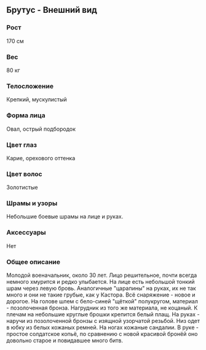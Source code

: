 ## Брутус - Внешний вид

### Рост

170 см

### Вес

80 кг

### Телосложение

Крепкий, мускулистый

### Форма лица

Овал, острый подбородок

### Цвет глаз

Карие, орехового оттенка

### Цвет волос

Золотистые

### Шрамы и узоры

Небольшие боевые шрамы на лице и руках.

### Аксессуары

Нет

### Общее описание

Молодой военачальник, около 30 лет. Лицо решительное, почти всегда немного хмурится и редко улыбается. На лице есть небольшой тонкий шрам через левую бровь. Аналогичные "царапины" на руках, их не так много и они не такие грубые, как у Кастора. Всё снаряжение - новое и дорогое. На голове шлем с бело-синей "щёткой" полукругом, материал - позолоченная бронза. Нагрудник из того же материала, не коцаный. К плечам на небольшие круглые брошки крепится белый плащ. На руках - наручи из позолоченной бронзы с изящной узорчатой резьбой. Низ одет в юбку из белых кожаных ремней. На ногах кожаные сандалии. В руке - простое солдатское копьё, по сравнению с новой красивой бронёй оно довольно старое и повидавшее много битв.